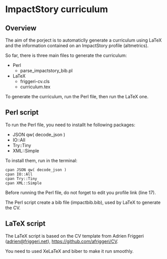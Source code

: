 # ImpactStory curriculum

## Overview

The aim of the porject is to automaticlly generate a curriculum using LaTeX and the information contained on an ImpactStory profile (altmetrics).

So far, there is three main files to generate the curriculum:

- Perl
	- parse_impactstory_bib.pl
- LaTeX
	- friggeri-cv.cls
	- curriculum.tex
	
To generate the curriculum, run the Perl file, then run the LaTeX one.


## Perl script

To run the Perl file, you need to installt he following packages:

- JSON qw( decode_json )
- IO::All
- Try::Tiny
- XML::Simple

To install them, run in the terminal:

	cpan JSON qw( decode_json )
	cpan IO::All
	cpan Try::Tiny
	cpan XML::Simple
	
Before running the Perl file, do not forget to edit you profile link (line 17). 

The Perl script create a bib file (impactbib.bib), used by LaTeX to generate the CV.


## LaTeX script

The LaTeX script is based on the CV template from Adrien Friggeri (adrien@friggeri.net), https://github.com/afriggeri/CV.

You need to used XeLaTeX and biber to make it run smoothly.



